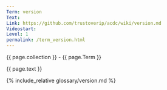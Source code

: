 ```yaml
---
Term: version
Text: 
Link: https://github.com/trustoverip/acdc/wiki/version.md
Videostart: 
Level: 1
permalink: /term_version.html
---
```


{{ page.collection }} - {{ page.Term }}

   {{ page.text }}

{% include_relative glossary/version.md %}

